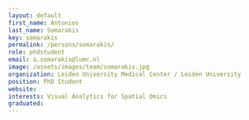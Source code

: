 ```yaml
---
layout: default
first_name: Antonios
last_name: Somarakis
key: somarakis
permalink: /persons/somarakis/
role: phdstudent
email: a.somarakis@lumc.nl
image: /assets/images/team/somarakis.jpg
organization: Leiden University Medical Center / Leiden University
position: PhD Student
website:
interests: Visual Analytics for Spatial Omics
graduated:
---
```

